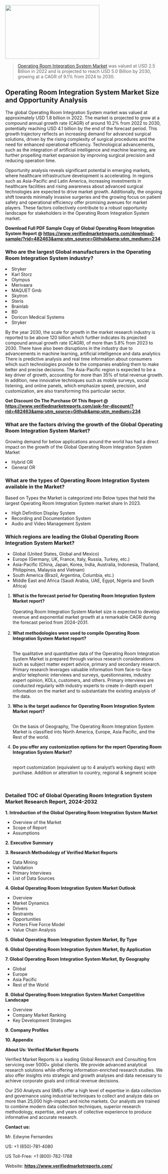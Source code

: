 <img src="https://ffe5etoiles.com/wp-content/uploads/2024/12/MST1-300x171.png" alt="" width="300" height="171" class="alignnone size-medium wp-image-20088" /><blockquote><p><p><a href="https://www.verifiedmarketreports.com/download-sample/?rid=482463&utm_source=Github&utm_medium=234" target="_blank">Operating Room Integration System Market</a> was valued at USD 2.5 Billion in 2022 and is projected to reach USD 5.0 Billion by 2030, growing at a CAGR of 9.1% from 2024 to 2030.</p></blockquote><p><h2>Operating Room Integration System Market Size and Opportunity Analysis</h2><p>The global Operating Room Integration System market was valued at approximately USD 1.8 billion in 2022. The market is projected to grow at a compound annual growth rate (CAGR) of around 10.2% from 2022 to 2030, potentially reaching USD 4.1 billion by the end of the forecast period. This growth trajectory reflects an increasing demand for advanced surgical solutions, driven by the rising complexity of surgical procedures and the need for enhanced operational efficiency. Technological advancements, such as the integration of artificial intelligence and machine learning, are further propelling market expansion by improving surgical precision and reducing operation time.</p><p>Opportunity analysis reveals significant potential in emerging markets, where healthcare infrastructure development is accelerating. In regions such as Asia-Pacific and Latin America, increasing investments in healthcare facilities and rising awareness about advanced surgical technologies are expected to drive market growth. Additionally, the ongoing shift towards minimally invasive surgeries and the growing focus on patient safety and operational efficiency offer promising avenues for market players. These factors collectively contribute to a robust opportunity landscape for stakeholders in the Operating Room Integration System market.</p></p><p class=""><strong>Download Full PDF Sample Copy of Global Operating Room Integration System Report @ <a href="https://www.verifiedmarketreports.com/download-sample/?rid=482463&amp;utm_source=Github&amp;utm_medium=234" target="_blank">https://www.verifiedmarketreports.com/download-sample/?rid=482463&amp;utm_source=Github&amp;utm_medium=234</a></strong></p><h3 id="" class="">Who are the largest Global manufacturers in the Operating Room Integration System industry?</h3><p><li>Stryker</li><li> Karl Storz</li><li> Olympus</li><li> Merivaara</li><li> MAQUET Gmb</li><li> Skytron</li><li> Steris</li><li> Brainlab</li><li> BD</li><li> Doricon Medical Systems</li><li> Stryker</li></p><div class=""><div class="" dir="" data-message-author-role="" data-message-id="" data-message-model-slug=""><div class=""><div class=""><div class=""><div class="" dir="" data-message-author-role="" data-message-id="" data-message-model-slug=""><div class=""><div class=""><p>By the year 2030, the scale for growth in the market research industry is reported to be above 120 billion which further indicates its projected compound annual growth rate (CAGR), of more than 5.8% from 2023 to 2030. There have also been disruptions in the industry due to advancements in machine learning, artificial intelligence and data analytics There is predictive analysis and real time information about consumers which such technologies provide to the companies enabling them to make better and precise decisions. The Asia-Pacific region is expected to be a key driver of growth, accounting for more than 35% of total revenue growth. In addition, new innovative techniques such as mobile surveys, social listening, and online panels, which emphasize speed, precision, and customization, are also transforming this particular sector.</p><p><strong>Get Discount On The Purchase Of This Report @&nbsp; <a href="https://www.verifiedmarketreports.com/ask-for-discount/?rid=482463&amp;utm_source=Github&amp;utm_medium=234" target="_blank">https://www.verifiedmarketreports.com/ask-for-discount/?rid=482463&amp;utm_source=Github&amp;utm_medium=234</a></strong></p></div></div></div></div></div></div></div></div><h3 id="" class="">What are the factors driving the growth of the Global Operating Room Integration System Market?</h3><p id="" class="">Growing demand for below applications around the world has had a direct impact on the growth of the Global Operating Room Integration System Market</p><p id="" class=""><li>Hybrid OR</li><li> General OR</li></p><h3 id="" class="">What are the types of Operating Room Integration System available in the Market?</h3><p id="" class="">Based on Types the Market is categorized into Below types that held the largest Operating Room Integration System market share In 2023.</p><p id="" class=""><li>High Definition Display System</li><li> Recording and Documentation System</li><li> Audio and Video Management System</li></p><h3 id="" class="">Which regions are leading the Global Operating Room Integration System Market?</h3><ul><li>Global (United States, Global and Mexico)</li><li>Europe (Germany, UK, France, Italy, Russia, Turkey, etc.)</li><li>Asia-Pacific (China, Japan, Korea, India, Australia, Indonesia, Thailand, Philippines, Malaysia and Vietnam)</li><li>South America (Brazil, Argentina, Columbia, etc.)</li><li>Middle East and Africa (Saudi Arabia, UAE, Egypt, Nigeria and South Africa)</li></ul><p><ol><li><strong>What is the forecast period for Operating Room Integration System Market report?<br /></strong><br /><span data-sheets-root="1" data-sheets-value="{&quot;1&quot;:2,&quot;2&quot;:&quot;XXXX size is expected to develop revenue and exponential market growth at a remarkable CAGR during the forecast period from 2024&ndash;2030.&quot;}" data-sheets-userformat="{&quot;2&quot;:12674,&quot;4&quot;:{&quot;1&quot;:2,&quot;2&quot;:16776960},&quot;10&quot;:2,&quot;11&quot;:0,&quot;15&quot;:&quot;Arial&quot;,&quot;16&quot;:12}">Operating Room Integration System Market size is expected to develop revenue and exponential market growth at a remarkable CAGR during the forecast period from 2024&ndash;2031.</span><br /><br /></li><li><strong>What methodologies were used to compile Operating Room Integration System Market report?<br /><br /></strong><p>The qualitative and quantitative data of the&nbsp;Operating Room Integration System Market is prepared through various research considerations such as subject matter expert advice, primary and secondary research. Primary research leverages valuable information from face-to-face and/or telephonic interviews and surveys, questionnaires, industry expert opinion, KOLs, customers, and others. Primary interviews are conducted regularly with industry experts to create in-depth expert information on the market and to substantiate the existing analysis of the data.&nbsp;</p></li><li><strong>Who is the target audience for Operating Room Integration System Market report?<br /><br /></strong><p>On the basis of Geography, The&nbsp;Operating Room Integration System Market is classified into North America, Europe, Asia Pacific, and the Rest of the world.</p></li><li><strong>Do you offer any customization options for the report Operating Room Integration System Market?<br /><br /></strong><p>report customization (equivalent up to 4 analyst&rsquo;s working days) with purchase. Addition or alteration to country, regional &amp; segment scope</p><p>&nbsp;</p></li></ol></p><h3 id="" class="">Detailed TOC of Global Operating Room Integration System Market Research Report, 2024-2032</h3><p id="" class=""><strong>1. Introduction of the Global Operating Room Integration System Market</strong></p><ul><li>Overview of the Market</li><li>Scope of Report</li><li>Assumptions</li></ul><p id="" class=""><strong>2. Executive Summary</strong></p><p id="" class=""><strong>3. Research Methodology of&nbsp;Verified Market Reports</strong></p><ul><li>Data Mining</li><li>Validation</li><li>Primary Interviews</li><li>List of Data Sources</li></ul><p id="" class=""><strong>4. Global Operating Room Integration System Market Outlook</strong></p><ul><li>Overview</li><li>Market Dynamics</li><li>Drivers</li><li>Restraints</li><li>Opportunities</li><li>Porters Five Force Model</li><li>Value Chain Analysis</li></ul><p id="" class=""><strong>5. Global Operating Room Integration System Market, By&nbsp;Type</strong></p><p id="" class=""><strong>6. Global Operating Room Integration System Market, By Application</strong></p><p id="" class=""><strong>7. Global Operating Room Integration System Market, By Geography</strong></p><ul><li>Global</li><li>Europe</li><li>Asia Pacific</li><li>Rest of the World</li></ul><p id="" class=""><strong>8. Global Operating Room Integration System Market Competitive Landscape</strong></p><ul><li>Overview</li><li>Company Market Ranking</li><li>Key Development Strategies</li></ul><p id="" class=""><strong>9. Company Profiles</strong></p><p id="" class=""><strong>10. Appendix</strong></p><p id="" class=""><strong>About Us: Verified Market Reports</strong></p><p id="" class="">Verified Market Reports is a leading Global Research and Consulting firm servicing over 5000+ global clients. We provide advanced analytical research solutions while offering information-enriched research studies. We also offer insights into strategic and growth analyses and data necessary to achieve corporate goals and critical revenue decisions.</p><p id="" class="">Our 250 Analysts and SMEs offer a high level of expertise in data collection and governance using industrial techniques to collect and analyze data on more than 25,000 high-impact and niche markets. Our analysts are trained to combine modern data collection techniques, superior research methodology, expertise, and years of collective experience to produce informative and accurate research.</p><p id="" class=""><strong>Contact us:</strong></p><p id="" class="">Mr. Edwyne Fernandes</p><p id="" class="">US: +1 (650)-781-4080</p><p id="" class="">US Toll-Free: +1 (800)-782-1768</p><p id="" class="">Website: <a target="" data-test-app-aware-link=""><strong>https://www.verifiedmarketreports.com/</strong></a></p>
